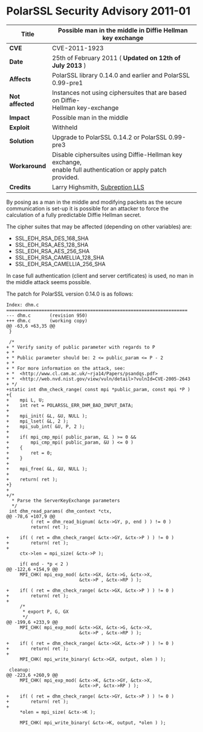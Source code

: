 # PolarSSL Security Advisory 2011-01

**Title** |  Possible man in the middle in Diffie Hellman key exchange
---|---
**CVE** |  CVE-2011-1923
**Date** |  25th of February 2011 ( **Updated on 12th of July 2013** )
**Affects** |  PolarSSL library 0.14.0 and earlier and PolarSSL 0.99-pre1
**Not affected** |  Instances not using ciphersuites that are based on Diffie-<br>Hellman key-exchange
**Impact** |  Possible man in the middle
**Exploit** |  Withheld
**Solution** |  Upgrade to PolarSSL 0.14.2 or PolarSSL 0.99-pre3
**Workaround** |  Disable ciphersuites using Diffie-Hellman key exchange,<br>enable full authentication or apply patch provided.
**Credits** |  Larry Highsmith, [Subreption LLS](http://www.subreption.com/)

By posing as a man in the middle and modifying packets as the secure
communication is set-up it is possible for an attacker to force the
calculation of a fully predictable Diffie Hellman secret.

The cipher suites that may be affected (depending on other variables) are:

  * SSL_EDH_RSA_DES_168_SHA
  * SSL_EDH_RSA_AES_128_SHA
  * SSL_EDH_RSA_AES_256_SHA
  * SSL_EDH_RSA_CAMELLIA_128_SHA
  * SSL_EDH_RSA_CAMELLIA_256_SHA

In case full authentication (client and server certificates) is used, no man
in the middle attack seems possible.

The patch for PolarSSL version 0.14.0 is as follows:



    Index: dhm.c
    ===================================================================
    --- dhm.c       (revision 950)
    +++ dhm.c       (working copy)
    @@ -63,6 +63,35 @@
     }

     /*
    + * Verify sanity of public parameter with regards to P
    + *
    + * Public parameter should be: 2 <= public_param <= P - 2
    + *
    + * For more information on the attack, see:
    + *  <http://www.cl.cam.ac.uk/~rja14/Papers/psandqs.pdf>
    + *  <http://web.nvd.nist.gov/view/vuln/detail>?vulnId=CVE-2005-2643
    + */
    +static int dhm_check_range( const mpi *public_param, const mpi *P )
    +{
    +    mpi L, U;
    +    int ret = POLARSSL_ERR_DHM_BAD_INPUT_DATA;
    +
    +    mpi_init( &L, &U, NULL );
    +    mpi_lset( &L, 2 );
    +    mpi_sub_int( &U, P, 2 );
    +
    +    if( mpi_cmp_mpi( public_param, &L ) >= 0 &&
    +        mpi_cmp_mpi( public_param, &U ) <= 0 )
    +    {
    +        ret = 0;
    +    }
    +
    +    mpi_free( &L, &U, NULL );
    +
    +    return( ret );
    +}
    +
    +/*
      * Parse the ServerKeyExchange parameters
      */
     int dhm_read_params( dhm_context *ctx,
    @@ -78,6 +107,9 @@
             ( ret = dhm_read_bignum( &ctx->GY, p, end ) ) != 0 )
             return( ret );

    +    if( ( ret = dhm_check_range( &ctx->GY, &ctx->P ) ) != 0 )
    +        return( ret );
    +
         ctx->len = mpi_size( &ctx->P );

         if( end - *p < 2 )
    @@ -122,6 +154,9 @@
         MPI_CHK( mpi_exp_mod( &ctx->GX, &ctx->G, &ctx->X,
                               &ctx->P , &ctx->RP ) );

    +    if( ( ret = dhm_check_range( &ctx->GX, &ctx->P ) ) != 0 )
    +        return( ret );
    +
         /*
          * export P, G, GX
          */
    @@ -199,6 +233,9 @@
         MPI_CHK( mpi_exp_mod( &ctx->GX, &ctx->G, &ctx->X,
                               &ctx->P , &ctx->RP ) );

    +    if( ( ret = dhm_check_range( &ctx->GX, &ctx->P ) ) != 0 )
    +        return( ret );
    +
         MPI_CHK( mpi_write_binary( &ctx->GX, output, olen ) );

     cleanup:
    @@ -223,6 +260,9 @@
         MPI_CHK( mpi_exp_mod( &ctx->K, &ctx->GY, &ctx->X,
                               &ctx->P, &ctx->RP ) );

    +    if( ( ret = dhm_check_range( &ctx->GY, &ctx->P ) ) != 0 )
    +        return( ret );
    +
         *olen = mpi_size( &ctx->K );

         MPI_CHK( mpi_write_binary( &ctx->K, output, *olen ) );
